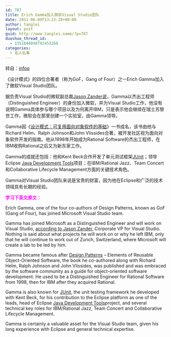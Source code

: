 ```yaml
---
id: 787
title: Erich Gamma加入微软Visual Studio团队
date: 2011-06-09T13:23:28+00:00
author: tanglei
layout: post
guid: http://www.tanglei.name/?p=787
duoshuo_thread_id:
  - 1351844048792453268
categories:
  - 名人名事
---
```

转自：[infoq](http://www.infoq.com/cn/news/2011/06/Erich-Gamma-Visual-Studio)

《设计模式》的四位合著者（称为GoF，Gang of Four）之一Erich Gamma加入了微软Visual Studio团队。

据负责Visual Studio的微软副总裁[Jason Zander说](http://blogs.msdn.com/b/jasonz/archive/2011/06/06/welcome-erich-gamma-to-the-visual-studio-team.aspx)，Gamma以杰出工程师（Distinguished Engineer）的身份加入微软，并为Visual Studio工作，他没有说明Gamma具体参与哪个项目以及为何离开IBM，只是表示他会继续在瑞士苏黎世工作，微软会在那里创建一个实验室，由Gamma领导。

Gamma因《<a href="http://en.wikipedia.org/wiki/Design_Patterns" target="_blank">设计模式：可复用面向对象软件的基础</a>》一书成名，该书由他与Richard Helm、Ralph Johnson和John Vlissides合著，被开发社区视为面向对象软件开发的指南。他从1998年开始成为Rational Software的杰出工程师，在IBM收购Rational之后又为新东家工作。

Gamma的成就还包括：他和Kent Beck合作开发了单元测试框架<a href="http://junit.sourceforge.net/" target="_blank">JUnit</a>；领导Eclipse [Java Development Tools](http://www.eclipse.org/jdt/index.php)项目；在IBM/Rational Jazz、Team Concert和Collaborative Lifecycle Management方面的关键技术角色。

Gamma对Visual Studio团队来说是宝贵的财富，因为他在Eclipse和广泛的技术领域具有长期的经验。

<span style="color: #ff00ff;"><strong>学习下英文原文：</strong></span>

Erich Gamma, one of the four co-authors of Design Patterns, known as GoF (Gang of Four), has joined Microsoft Visual Studio team.

Gamma has joined Microsoft as a Distinguished Engineer and will work on Visual Studio, [according to Jason Zander](http://blogs.msdn.com/b/jasonz/archive/2011/06/06/welcome-erich-gamma-to-the-visual-studio-team.aspx), Corporate VP for Visual Studio. Nothing is said about what projects he will work on or why he left IBM, only that he will continue to work out of Zurich, Switzerland, where Microsoft will create a lab to be led by him.

Gamma became famous after [Design Patterns](http://en.wikipedia.org/wiki/Design_Patterns) – Elements of Reusable Object-Oriented Software, the book he co-authored along with Richard Helm, Ralph Johnson and John Vlissides, was published and was embraced by the software community as a guide for object-oriented software development. He used to be a Distinguished Engineer for Rational Software from 1998, then for IBM after they acquired Rational.

Gamma is also known for [JUnit](http://junit.sourceforge.net/), the unit testing framework he developed with Kent Beck, for his contribution to the Eclipse platform as one of the leads, head of Eclipse [Java Development Tools](http://www.eclipse.org/jdt/index.php)project, and several technical key roles for IBM/Rational Jazz, Team Concert and Collaborative Lifecycle Management.

Gamma is certainly a valuable asset for the Visual Studio team, given his long experience with Eclipse and general technical expertise.
